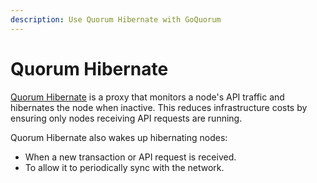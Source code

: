 ```yaml
---
description: Use Quorum Hibernate with GoQuorum
---
```


# Quorum Hibernate

[Quorum Hibernate] is a proxy that monitors a node's API traffic and hibernates the node when
inactive. This reduces infrastructure costs by ensuring only nodes receiving API requests are
running.

Quorum Hibernate also wakes up hibernating nodes:

* When a new transaction or API request is received.
* To allow it to periodically sync with the network.

<!-- links -->
[Quorum Hibernate]: https://github.com/ConsenSys/quorum-hibernate
